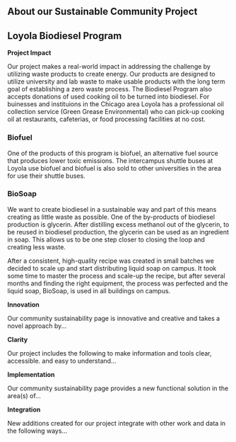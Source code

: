 ## About our Sustainable Community Project

## Loyola Biodiesel Program 

**Project Impact**

Our project makes a real-world impact in addressing the challenge by utilizing waste products to create energy. Our products are designed to utilize university and lab waste to make usable products with the long term goal of establishing a zero waste process. The Biodiesel Program also accepts donations of used cooking oil to be turned into biodiesel. For buinesses and instituions in the Chicago area Loyola has a professional oil collection service (Green Grease Environmental) who can pick-up cooking oil at restaurants, cafeterias, or food processing facilities at no cost.

### Biofuel 

One of the products of this program is biofuel, an alternative fuel source that produces lower toxic emissions. The intercampus shuttle buses at Loyola use biofuel and biofuel is also sold to other universities in the area for use their shuttle buses. 

### BioSoap

We want to create biodiesel in a sustainable way and part of this means creating as little waste as possible. One of the by-products of biodiesel production is glycerin. After distilling excess methanol out of the glycerin, to be reused in biodiesel production, the glycerin can be used as an ingredient in soap. This allows us to be one step closer to closing the loop and creating less waste. 

After a consistent, high-quality recipe was created in small batches we decided to scale up and start distributing liquid soap on campus. It took some time to master the process and scale-up the recipe, but after several months and finding the right equipment, the process was perfected and the liquid soap, BioSoap, is used in all buildings on campus.

**Innovation**

Our community sustainability page is innovative and creative and takes a novel approach by...

**Clarity**

Our project includes the following to make information and tools clear, accessible. and easy to understand...

<!--Does it present information clearly?-->

**Implementation**

Our community sustainability page provides a new functional solution in the area(s) of...


**Integration**

New additions created for our project integrate with other work and data in the following ways...
